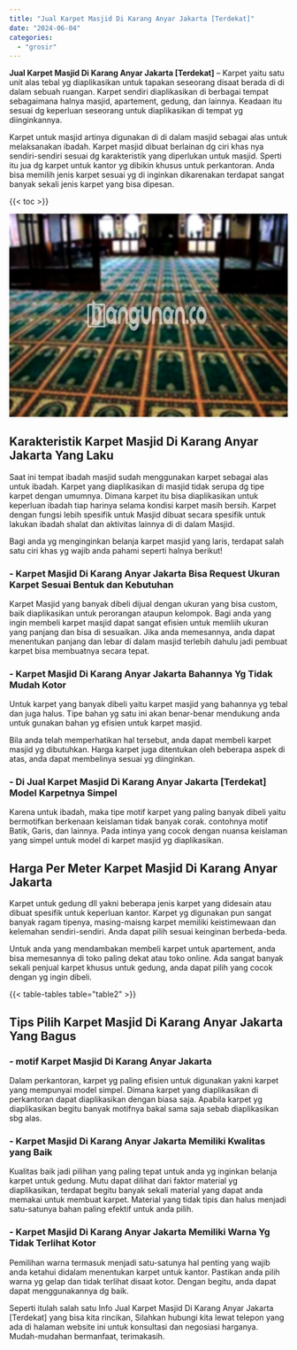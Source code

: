 ```yaml
---
title: "Jual Karpet Masjid Di Karang Anyar Jakarta [Terdekat]"
date: "2024-06-04"
categories: 
  - "grosir"
---
```


**Jual Karpet Masjid Di Karang Anyar Jakarta \[Terdekat\]** – Karpet yaitu satu unit alas tebal yg diaplikasikan untuk tapakan seseorang disaat berada di di dalam sebuah ruangan. Karpet sendiri diaplikasikan di berbagai tempat sebagaimana halnya masjid, apartement, gedung, dan lainnya. Keadaan itu sesuai dg keperluan seseorang untuk diaplikasikan di tempat yg diinginkannya.

Karpet untuk masjid artinya digunakan di di dalam masjid sebagai alas untuk melaksanakan ibadah. Karpet masjid dibuat berlainan dg ciri khas nya sendiri-sendiri sesuai dg karakteristik yang diperlukan untuk masjid. Sperti itu jua dg karpet untuk kantor yg dibikin khusus untuk perkantoran. Anda bisa memilih jenis karpet sesuai yg di inginkan dikarenakan terdapat sangat banyak sekali jenis karpet yang bisa dipesan.

{{< toc >}}

![Jual Karpet Masjid Di Karang Anyar Jakarta [Terdekat]](/images/grosir-karpet-murah-62.png)

## Karakteristik Karpet Masjid Di Karang Anyar Jakarta Yang Laku

Saat ini tempat ibadah masjid sudah menggunakan karpet sebagai alas untuk ibadah. Karpet yang diaplikasikan di masjid tidak serupa dg tipe karpet dengan umumnya. Dimana karpet itu bisa diaplikasikan untuk keperluan ibadah tiap harinya selama kondisi karpet masih bersih. Karpet dengan fungsi lebih spesifik untuk Masjid dibuat secara spesifik untuk lakukan ibadah shalat dan aktivitas lainnya di di dalam Masjid.

Bagi anda yg menginginkan belanja karpet masjid yang laris, terdapat salah satu ciri khas yg wajib anda pahami seperti halnya berikut!

### \- Karpet Masjid Di Karang Anyar Jakarta Bisa Request Ukuran Karpet Sesuai Bentuk dan Kebutuhan

Karpet Masjid yang banyak dibeli dijual dengan ukuran yang bisa custom, baik diaplikasikan untuk perorangan ataupun kelompok. Bagi anda yang ingin membeli karpet masjid dapat sangat efisien untuk memliih ukuran yang panjang dan bisa di sesuaikan. Jika anda memesannya, anda dapat menentukan panjang dan lebar di dalam masjid terlebih dahulu jadi pembuat karpet bisa membuatnya secara tepat.

### \- Karpet Masjid Di Karang Anyar Jakarta Bahannya Yg Tidak Mudah Kotor

Untuk karpet yang banyak dibeli yaitu karpet masjid yang bahannya yg tebal dan juga halus. Tipe bahan yg satu ini akan benar-benar mendukung anda untuk gunakan bahan yg efisien untuk karpet masjid.

Bila anda telah memperhatikan hal tersebut, anda dapat membeli karpet masjid yg dibutuhkan. Harga karpet juga ditentukan oleh beberapa aspek di atas, anda dapat membelinya sesuai yg diinginkan.

### \- Di Jual Karpet Masjid Di Karang Anyar Jakarta \[Terdekat\] Model Karpetnya Simpel

Karena untuk ibadah, maka tipe motif karpet yang paling banyak dibeli yaitu bermotifkan berkenaan keislaman tidak banyak corak. contohnya motif Batik, Garis, dan lainnya. Pada intinya yang cocok dengan nuansa keislaman yang simpel untuk model di karpet masjid yg diaplikasikan.

## Harga Per Meter Karpet Masjid Di Karang Anyar Jakarta

Karpet untuk gedung dll yakni beberapa jenis karpet yang didesain atau dibuat spesifik untuk keperluan kantor. Karpet yg digunakan pun sangat banyak ragam tipenya, masing-maisng karpet memiliki keistimewaan dan kelemahan sendiri-sendiri. Anda dapat pilih sesuai keinginan berbeda-beda.

Untuk anda yang mendambakan membeli karpet untuk apartement, anda bisa memesannya di toko paling dekat atau toko online. Ada sangat banyak sekali penjual karpet khusus untuk gedung, anda dapat pilih yang cocok dengan yg ingin dibeli.

{{< table-tables table="table2" >}}

## Tips Pilih Karpet Masjid Di Karang Anyar Jakarta Yang Bagus

### \- motif Karpet Masjid Di Karang Anyar Jakarta

Dalam perkantoran, karpet yg paling efisien untuk digunakan yakni karpet yang mempunyai model simpel. Dimana karpet yang diaplikasikan di perkantoran dapat diaplikasikan dengan biasa saja. Apabila karpet yg diaplikasikan begitu banyak motifnya bakal sama saja sebab diaplikasikan sbg alas.

### \- Karpet Masjid Di Karang Anyar Jakarta Memiliki Kwalitas yang Baik

Kualitas baik jadi pilihan yang paling tepat untuk anda yg inginkan belanja karpet untuk gedung. Mutu dapat dilihat dari faktor material yg diaplikasikan, terdapat begitu banyak sekali material yang dapat anda memakai untuk membuat karpet. Material yang tidak tipis dan halus menjadi satu-satunya bahan paling efektif untuk anda pilih.

### \- Karpet Masjid Di Karang Anyar Jakarta Memiliki Warna Yg Tidak Terlihat Kotor

Pemilihan warna termasuk menjadi satu-satunya hal penting yang wajib anda ketahui didalam menentukan karpet untuk kantor. Pastikan anda pilih warna yg gelap dan tidak terlihat disaat kotor. Dengan begitu, anda dapat dapat menggunakannya dg baik.

Seperti itulah salah satu Info Jual Karpet Masjid Di Karang Anyar Jakarta \[Terdekat\] yang bisa kita rincikan, Silahkan hubungi kita lewat telepon yang ada di halaman website ini untuk konsultasi dan negosiasi harganya. Mudah-mudahan bermanfaat, terimakasih.
